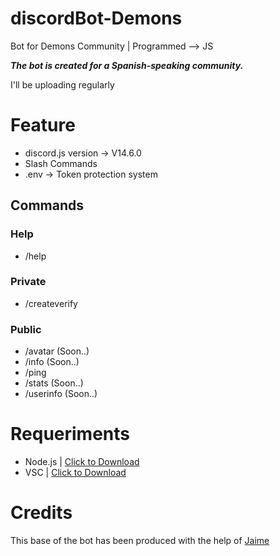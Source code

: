 # discordBot-Demons
Bot for Demons Community | Programmed --> JS

***The bot is created for a Spanish-speaking community.***

I'll be uploading regularly

# Feature
- discord.js version -> V14.6.0
- Slash Commands
- .env -> Token protection system

## Commands

### Help

- /help

### Private

- /createverify

### Public

- /avatar (Soon..)
- /info (Soon..)
- /ping
- /stats (Soon..)
- /userinfo (Soon..)

# Requeriments
- Node.js | [Click to Download](https://nodejs.org/en/download/)
- VSC | [Click to Download](https://code.visualstudio.com/download)

# Credits

This base of the bot has been produced with the help of [Jaime](https://github.com/Jaimeetxebarria)
